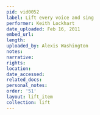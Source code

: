 ```yaml
---
pid: vid0052
label: Lift every voice and sing
performer: Keith Lockhart
date_uploaded: Feb 16, 2011
embed_url: 
length: 
uploaded_by: Alexis Washington
notes: 
narrative: 
rights: 
location: 
date_accessed: 
related_docs: 
personal_notes: 
order: '51'
layout: lift_item
collection: lift
---
```

